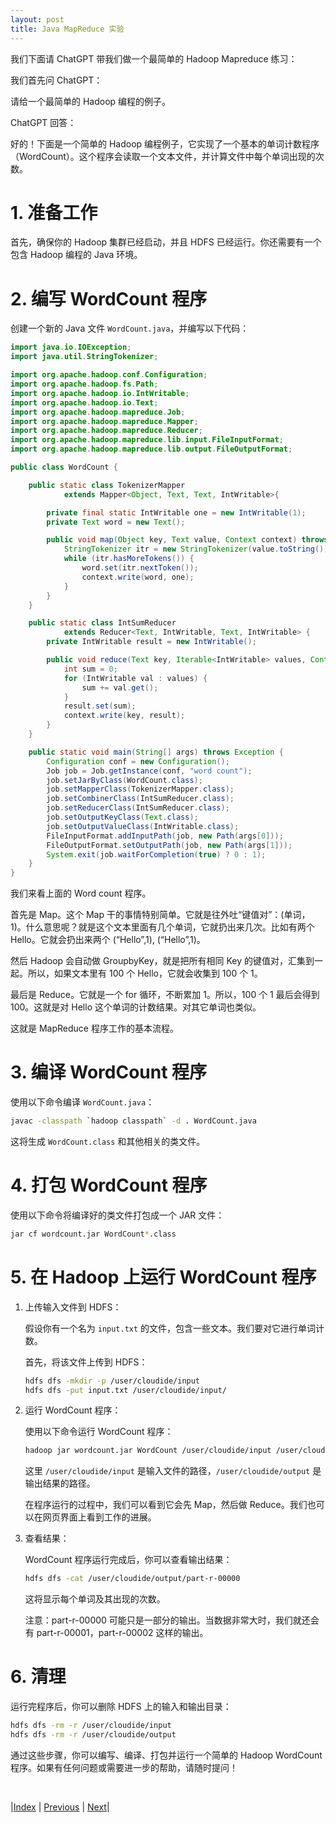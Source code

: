 ```yaml
---
layout: post
title: Java MapReduce 实验
---
```


我们下面请 ChatGPT 带我们做一个最简单的 Hadoop Mapreduce 练习：

我们首先问 ChatGPT：

请给一个最简单的 Hadoop 编程的例子。

ChatGPT 回答：

好的！下面是一个简单的 Hadoop 编程例子，它实现了一个基本的单词计数程序（WordCount）。这个程序会读取一个文本文件，并计算文件中每个单词出现的次数。

# 1. 准备工作

首先，确保你的 Hadoop 集群已经启动，并且 HDFS 已经运行。你还需要有一个包含 Hadoop 编程的 Java 环境。

# 2. 编写 WordCount 程序

创建一个新的 Java 文件 `WordCount.java`，并编写以下代码：

```java
import java.io.IOException;
import java.util.StringTokenizer;

import org.apache.hadoop.conf.Configuration;
import org.apache.hadoop.fs.Path;
import org.apache.hadoop.io.IntWritable;
import org.apache.hadoop.io.Text;
import org.apache.hadoop.mapreduce.Job;
import org.apache.hadoop.mapreduce.Mapper;
import org.apache.hadoop.mapreduce.Reducer;
import org.apache.hadoop.mapreduce.lib.input.FileInputFormat;
import org.apache.hadoop.mapreduce.lib.output.FileOutputFormat;

public class WordCount {

    public static class TokenizerMapper
            extends Mapper<Object, Text, Text, IntWritable>{

        private final static IntWritable one = new IntWritable(1);
        private Text word = new Text();

        public void map(Object key, Text value, Context context) throws IOException, InterruptedException {
            StringTokenizer itr = new StringTokenizer(value.toString());
            while (itr.hasMoreTokens()) {
                word.set(itr.nextToken());
                context.write(word, one);
            }
        }
    }

    public static class IntSumReducer
            extends Reducer<Text, IntWritable, Text, IntWritable> {
        private IntWritable result = new IntWritable();

        public void reduce(Text key, Iterable<IntWritable> values, Context context) throws IOException, InterruptedException {
            int sum = 0;
            for (IntWritable val : values) {
                sum += val.get();
            }
            result.set(sum);
            context.write(key, result);
        }
    }

    public static void main(String[] args) throws Exception {
        Configuration conf = new Configuration();
        Job job = Job.getInstance(conf, "word count");
        job.setJarByClass(WordCount.class);
        job.setMapperClass(TokenizerMapper.class);
        job.setCombinerClass(IntSumReducer.class);
        job.setReducerClass(IntSumReducer.class);
        job.setOutputKeyClass(Text.class);
        job.setOutputValueClass(IntWritable.class);
        FileInputFormat.addInputPath(job, new Path(args[0]));
        FileOutputFormat.setOutputPath(job, new Path(args[1]));
        System.exit(job.waitForCompletion(true) ? 0 : 1);
    }
}
```

我们来看上面的 Word count 程序。

首先是 Map。这个 Map 干的事情特别简单。它就是往外吐“键值对”：(单词，1)。什么意思呢？就是这个文本里面有几个单词，它就扔出来几次。比如有两个 Hello。它就会扔出来两个 (“Hello”,1), (“Hello”,1)。

然后 Hadoop 会自动做 GroupbyKey，就是把所有相同 Key 的键值对，汇集到一起。所以，如果文本里有 100 个 Hello，它就会收集到 100 个 1。

最后是 Reduce。它就是一个 for 循环，不断累加 1。所以，100 个 1 最后会得到 100。这就是对 Hello 这个单词的计数结果。对其它单词也类似。

这就是 MapReduce 程序工作的基本流程。

# 3. 编译 WordCount 程序

使用以下命令编译 `WordCount.java`：

```bash
javac -classpath `hadoop classpath` -d . WordCount.java
```

这将生成 `WordCount.class` 和其他相关的类文件。

# 4. 打包 WordCount 程序

使用以下命令将编译好的类文件打包成一个 JAR 文件：

```bash
jar cf wordcount.jar WordCount*.class
```

# 5. 在 Hadoop 上运行 WordCount 程序

1. 上传输入文件到 HDFS：

   假设你有一个名为 `input.txt` 的文件，包含一些文本。我们要对它进行单词计数。

   首先，将该文件上传到 HDFS：

   ```bash
   hdfs dfs -mkdir -p /user/cloudide/input
   hdfs dfs -put input.txt /user/cloudide/input/
   ```

2. 运行 WordCount 程序：

   使用以下命令运行 WordCount 程序：

   ```bash
   hadoop jar wordcount.jar WordCount /user/cloudide/input /user/cloudide/output
   ```

   这里 `/user/cloudide/input` 是输入文件的路径，`/user/cloudide/output` 是输出结果的路径。

    在程序运行的过程中，我们可以看到它会先 Map，然后做 Reduce。我们也可以在网页界面上看到工作的进展。

3. 查看结果：

   WordCount 程序运行完成后，你可以查看输出结果：

   ```bash
   hdfs dfs -cat /user/cloudide/output/part-r-00000
   ```

   这将显示每个单词及其出现的次数。

   注意：part-r-00000 可能只是一部分的输出。当数据非常大时，我们就还会有 part-r-00001，part-r-00002 这样的输出。

# 6. 清理

运行完程序后，你可以删除 HDFS 上的输入和输出目录：

```bash
hdfs dfs -rm -r /user/cloudide/input
hdfs dfs -rm -r /user/cloudide/output
```

通过这些步骤，你可以编写、编译、打包并运行一个简单的 Hadoop WordCount 程序。如果有任何问题或需要进一步的帮助，请随时提问！


<br/>

|[Index](../) | [Previous](12-expri) | [Next](17-mrlab)|
